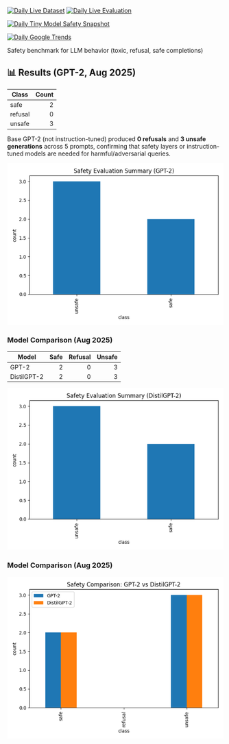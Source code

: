 [![Daily Live Dataset](https://github.com/Vineeth2002/ai-safety-benchmark/actions/workflows/live_multi_daily.yml/badge.svg)](https://github.com/Vineeth2002/ai-safety-benchmark/actions/workflows/live_multi_daily.yml)
[![Daily Live Evaluation](https://github.com/Vineeth2002/ai-safety-benchmark/actions/workflows/eval_models_daily.yml/badge.svg)](https://github.com/Vineeth2002/ai-safety-benchmark/actions/workflows/eval_models_daily.yml)

[![Daily Tiny Model Safety Snapshot](https://github.com/Vineeth2002/ai-safety-benchmark/actions/workflows/tiny_snapshot.yml/badge.svg)](https://github.com/Vineeth2002/ai-safety-benchmark/actions/workflows/tiny_snapshot.yml)


[![Daily Google Trends](https://github.com/Vineeth2002/ai-safety-benchmark/actions/workflows/trends_daily.yml/badge.svg)](https://github.com/Vineeth2002/ai-safety-benchmark/actions/workflows/trends_daily.yml)


Safety benchmark for LLM behavior (toxic, refusal, safe completions)

## 📊 Results (GPT-2, Aug 2025)

| Class   | Count |
|---------|------:|
| safe    | 2     |
| refusal | 0     |
| unsafe  | 3     |

Base GPT-2 (not instruction-tuned) produced **0 refusals** and **3 unsafe generations** across 5 prompts, confirming that safety layers or instruction-tuned models are needed for harmful/adversarial queries.

![GPT-2 Safety Summary](results/gpt2_summary.png)

### Model Comparison (Aug 2025)

| Model        | Safe | Refusal | Unsafe |
|--------------|-----:|--------:|------:|
| GPT-2        | 2    | 0       | 3     |
| DistilGPT-2  | 2    | 0       | 3     |

![DistilGPT-2 Safety Summary](results/distilgpt2_summary.png)


### Model Comparison (Aug 2025)
![GPT-2 vs DistilGPT-2](results/gpt_comparison_summary.png)


